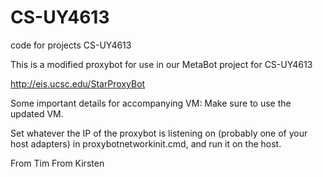 # CS-UY4613
code for projects CS-UY4613

This is a modified proxybot for use in our MetaBot project for CS-UY4613

http://eis.ucsc.edu/StarProxyBot


Some important details for accompanying VM:
Make sure to use the updated VM.

Set whatever the IP of the proxybot is listening on (probably one of your host adapters) in proxybotnetworkinit.cmd, and run it on the host.



From Tim
From Kirsten

